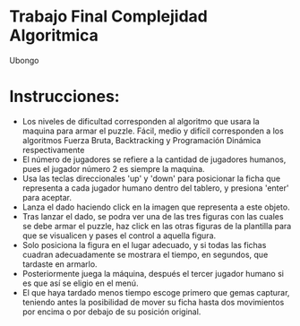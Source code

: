 # Trabajo Final Complejidad Algoritmica
Ubongo
# Instrucciones:
- Los niveles de dificultad corresponden al algoritmo que usara la maquina para armar el puzzle. Fácil, medio y difícil corresponden a los algoritmos Fuerza Bruta, Backtracking y Programación Dinámica respectivamente
- El número de jugadores se refiere a la cantidad de jugadores humanos, pues el jugador número 2 es siempre la maquina.
- Usa las teclas direccionales 'up' y 'down' para posicionar la ficha que representa a cada jugador humano dentro del tablero, y presiona 'enter' para aceptar.
- Lanza el dado haciendo click en la imagen que representa a este objeto.
- Tras lanzar el dado, se podra ver una de las tres figuras con las cuales se debe armar el puzzle, haz click en las otras figuras de la plantilla para que se visualicen y pases el control a aquella figura.
- Solo posiciona la figura en el lugar adecuado, y si todas las fichas cuadran adecuadamente se mostrara el tiempo, en segundos, que tardaste en armarlo.
- Posteriormente juega la máquina, después el tercer jugador humano si es que así se eligio en el menú.
- El que haya tardado menos tiempo escoge primero que gemas capturar, teniendo antes la posibilidad de mover su ficha hasta dos movimientos por encima o por debajo de su posición original.
